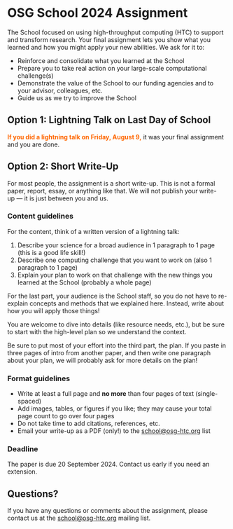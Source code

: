 # OSG School 2024 Assignment

The School focused on using high-throughput computing (HTC) to support and transform research.
Your final assignment lets you show what you learned and how you might apply your new abilities.
We ask for it to:

-   Reinforce and consolidate what you learned at the School
-   Prepare you to take real action on your large-scale computational challenge(s)
-   Demonstrate the value of the School to our funding agencies and to your advisor, colleagues, etc.
-   Guide us as we try to improve the School

## Option 1: Lightning Talk on Last Day of School

<span style="color: #FF6600; font-weight: bold;">If you did a lightning talk on Friday, August 9,</span>
it was your final assignment and you are done.

## Option 2: Short Write-Up

For most people, the assignment is a short write-up.
This is not a formal paper, report, essay, or anything like that.
We will not publish your write-up&nbsp;&mdash; it is just between you and us.

### Content guidelines

For the content, think of a written version of a lightning talk:

1.  Describe your science for a broad audience in 1 paragraph to 1 page (this is a good life skill!)
1.  Describe one computing challenge that you want to work on (also 1 paragraph to 1 page)
1.  Explain your plan to work on that challenge with the new things you learned at the School (probably a whole page)

For the last part, your audience is the School staff,
so you do not have to re-explain concepts and methods that we explained here.
Instead, write about how you will apply those things!

You are welcome to dive into details (like resource needs, etc.),
but be sure to start with the high-level plan so we understand the context.

Be sure to put most of your effort into the third part, the plan.
If you paste in three pages of intro from another paper,
and then write one paragraph about your plan,
we will probably ask for more details on the plan!

### Format guidelines

-   Write at least a full page and **no more** than four pages of text (single-spaced)
-   Add images, tables, or figures if you like; they may cause your total page count to go over four pages
-   Do not take time to add citations, references, etc.
-   Email your write-up as a PDF (only!) to the <school@osg-htc.org> list

### Deadline

The paper is due 20 September 2024.
Contact us early if you need an extension.

## Questions?

If you have any questions or comments about the assignment,
please contact us at the <school@osg-htc.org> mailing list.
